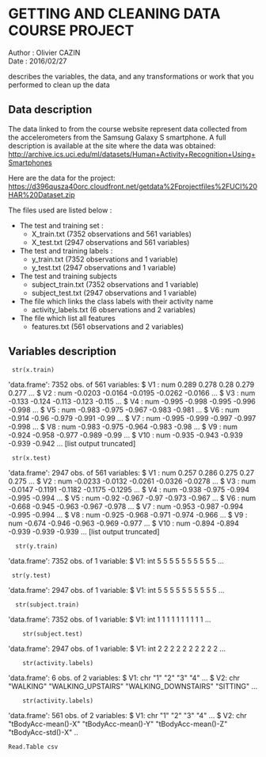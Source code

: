 GETTING AND CLEANING DATA COURSE PROJECT
====


Author : Olivier CAZIN  
Date : 2016/02/27  

describes the variables, the data, and any transformations or work that you performed to clean up the data

Data description
--

The data linked to from the course website represent data collected from the accelerometers from the Samsung Galaxy S smartphone. A full description is available at the site where the data was obtained:
<http://archive.ics.uci.edu/ml/datasets/Human+Activity+Recognition+Using+Smartphones>

Here are the data for the project:
<https://d396qusza40orc.cloudfront.net/getdata%2Fprojectfiles%2FUCI%20HAR%20Dataset.zip>

The files used are listed below :
- The test and training set :
  - X_train.txt (7352 observations and 561 variables)
  - X_test.txt (2947 observations and 561 variables)
- The test and training labels :
  - y_train.txt (7352 observations and 1 variable)
  - y_test.txt (2947 observations and 1 variable)
- The test and training subjects 
  - subject_train.txt (7352 observations and 1 variable)
  - subject_test.txt (2947 observations and 1 variable)
- The file which links the class labels with their activity name
  - activity_labels.txt (6 observations and 2 variables)
- The file which list all features
  - features.txt (561 observations and 2 variables)

Variables description
--
 
     str(x.train) 

'data.frame':	7352 obs. of  561 variables:
 $ V1  : num  0.289 0.278 0.28 0.279 0.277 ...
 $ V2  : num  -0.0203 -0.0164 -0.0195 -0.0262 -0.0166 ...
 $ V3  : num  -0.133 -0.124 -0.113 -0.123 -0.115 ...
 $ V4  : num  -0.995 -0.998 -0.995 -0.996 -0.998 ...
 $ V5  : num  -0.983 -0.975 -0.967 -0.983 -0.981 ...
 $ V6  : num  -0.914 -0.96 -0.979 -0.991 -0.99 ...
 $ V7  : num  -0.995 -0.999 -0.997 -0.997 -0.998 ...
 $ V8  : num  -0.983 -0.975 -0.964 -0.983 -0.98 ...
 $ V9  : num  -0.924 -0.958 -0.977 -0.989 -0.99 ...
 $ V10 : num  -0.935 -0.943 -0.939 -0.939 -0.942 ...
 [list output truncated]
 
     str(x.test) 

'data.frame':	2947 obs. of  561 variables:
 $ V1  : num  0.257 0.286 0.275 0.27 0.275 ...
 $ V2  : num  -0.0233 -0.0132 -0.0261 -0.0326 -0.0278 ...
 $ V3  : num  -0.0147 -0.1191 -0.1182 -0.1175 -0.1295 ...
 $ V4  : num  -0.938 -0.975 -0.994 -0.995 -0.994 ...
 $ V5  : num  -0.92 -0.967 -0.97 -0.973 -0.967 ...
 $ V6  : num  -0.668 -0.945 -0.963 -0.967 -0.978 ...
 $ V7  : num  -0.953 -0.987 -0.994 -0.995 -0.994 ...
 $ V8  : num  -0.925 -0.968 -0.971 -0.974 -0.966 ...
 $ V9  : num  -0.674 -0.946 -0.963 -0.969 -0.977 ...
 $ V10 : num  -0.894 -0.894 -0.939 -0.939 -0.939 ...
 [list output truncated]
 
      str(y.train) 

'data.frame':	7352 obs. of  1 variable:
 $ V1: int  5 5 5 5 5 5 5 5 5 5 ...

     str(y.test) 
 
 'data.frame':	2947 obs. of  1 variable:
 $ V1: int  5 5 5 5 5 5 5 5 5 5 ...
 
      str(subject.train) 
 
 'data.frame':	7352 obs. of  1 variable:
 $ V1: int  1 1 1 1 1 1 1 1 1 1 ...
 
        str(subject.test) 
 
 'data.frame':	2947 obs. of  1 variable:
 $ V1: int  2 2 2 2 2 2 2 2 2 2 ...
 
        str(activity.labels)
 
 'data.frame':	6 obs. of  2 variables:
 $ V1: chr  "1" "2" "3" "4" ...
 $ V2: chr  "WALKING" "WALKING_UPSTAIRS" "WALKING_DOWNSTAIRS" "SITTING" ...
 
  
        str(activity.labels)
        
 'data.frame':	561 obs. of  2 variables:
 $ V1: chr  "1" "2" "3" "4" ...
 $ V2: chr  "tBodyAcc-mean()-X" "tBodyAcc-mean()-Y" "tBodyAcc-mean()-Z" "tBodyAcc-std()-X" ..
 
 
 
 
 
    Read.Table csv   
    
    

